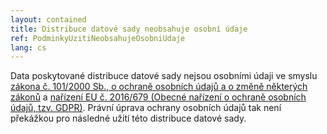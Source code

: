 ```yaml
---
layout: contained
title: Distribuce datové sady neobsahuje osobní údaje
ref: PodminkyUzitiNeobsahujeOsobniUdaje
lang: cs
---
```


Data poskytované distribuce datové sady nejsou osobními údaji ve smyslu [zákona č. 101/2000 Sb., o ochraně osobních údajů a o změně některých zákonů](https://www.zakonyprolidi.cz/cs/2000-101) a [nařízení EU č. 2016/679 (Obecné nařízení o ochraně osobních údajů, tzv. GDPR)](http://eur-lex.europa.eu/legal-content/CS/TXT/HTML/?uri=CELEX:32016R0679&from=CS).
Právní úprava ochrany osobních údajů tak není překážkou pro následné užití této distribuce datové sady.